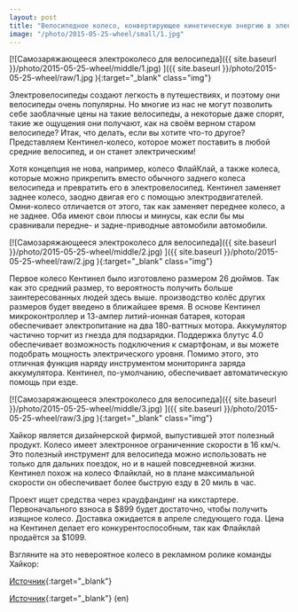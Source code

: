 ```yaml
---
layout: post
title: "Велосипедное колесо, конвертирующее кинетическую энергию в электрическую"
image: "/photo/2015-05-25-wheel/small/1.jpg"
---
```


[![Самозаряжающееся электроколесо для велосипеда]({{ site.baseurl }}/photo/2015-05-25-wheel/middle/1.jpg) ]({{ site.baseurl }}/photo/2015-05-25-wheel/raw/1.jpg ){:target="_blank" class="img"}

Электровелосипеды создают легкость в путешествиях, и поэтому они велосипеды очень популярны.
Но  многие из нас не могут позволить себе заоблачные цены на такие велосипеды,
а некоторые даже спорят, такие же ощущения они получают, как на своём верном старом велосипеде?
Итак, что делать, если вы хотите что-то другое?
Представляем Кентинел-колесо, которое может поставить в любой средние велосипед, и он станет электрическим!

Хотя концепция не нова, например, колесо ФлайКлай, а также колеса,
которые можно прикрепить вместо обычного заднего колеса велосипеда и превратить его в электровелосипед.
Кентинел заменяет заднее колесо, заодно двигая его с помощью электродвигателей.
Омни-колесо отличается от этого, так как заменяет переднее колесо, а не заднее.
Оба имеют свои плюсы и минусы, как если бы мы сравнивали передне- и задне-приводные автомобили автомобили.

[![Самозаряжающееся электроколесо для велосипеда]({{ site.baseurl }}/photo/2015-05-25-wheel/middle/2.jpg) ]({{ site.baseurl }}/photo/2015-05-25-wheel/raw/2.jpg ){:target="_blank" class="img"}

Первое колесо Кентинел было изготовлено размером 26 дюймов. Так как это средний
размер, то вероятность получить больше заинтересованных людей здесь выше.
производство колёс других размеров будет введено в ближайшее время.
В основе Кентинел микроконтроллер и 13-ампер литий-ионная батарея, которая обеспечивает
электропитание на два 180-ваттных мотора.
Аккумулятор частично торчит из гнезда для подзарядки.
Поддержка блутус 4.0 обеспечивает возможность подключения к смартфонам,
и вы можете подобрать мощность электрического уровня.
Помимо этого, это отличная функция наряду инструментом мониторинга заряда аккумулятора.
Кентинел, по-умолчанию, обеспечивает автоматическую помощь при езде.

[![Самозаряжающееся электроколесо для велосипеда]({{ site.baseurl }}/photo/2015-05-25-wheel/middle/3.jpg) ]({{ site.baseurl }}/photo/2015-05-25-wheel/raw/3.jpg ){:target="_blank" class="img"}

Хайкор является дизайнерской фирмой, выпустившей этот полезный продукт.
Колесо имеет электронное ограниченние скорости в 16 км/ч.
Это полезный инструмент для велосипеда можно использовать не только для дальних поездок,
но и в нашей повседневной жизни.
Кентинел похож на колесо Флайклай,
но в плане максимальной скорости он обеспечивает более быструю езду в 20 миль в час.

Проект ищет средства через краудфандинг на кикстартере.
Первоначального взноса в $899 будет достаточно, чтобы получить изящное колесо.
Доставка ожидается в апреле следующего года. Цена на Кентинел делает его конкурентоспособным,
так как Флайклай продаётся за $1099.

Взгляните на это невероятное колесо в рекламном ролике команды Хайкор:

[Источник](http://www.youtube.com/watch?v=C-ioPLs0Dws){:target="_blank"}

[Источник](http://wonderfulengineering.com/this-wheel-can-convert-manually-powered-bikes-into-electric-bikes/){:target="_blank"} (en)

